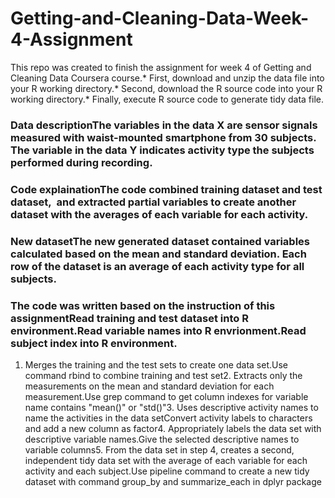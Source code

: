 # Getting-and-Cleaning-Data-Week-4-Assignment
This repo was created to finish the assignment for week 4 of Getting and Cleaning Data Coursera course.* First, download and unzip the data file into your R working directory.* Second, download the R source code into your R working directory.* Finally, execute R source code to generate tidy data file.
### Data descriptionThe variables in the data X are sensor signals measured with waist-mounted smartphone from 30 subjects. The variable in the data Y indicates activity type the subjects performed during recording.
### Code explainationThe code combined training dataset and test dataset,  and extracted partial variables to create another dataset with the averages of each variable for each activity.
### New datasetThe new generated dataset contained variables calculated based on the mean and standard deviation. Each row of the dataset is an average of each activity type for all subjects.
### The code was written based on the instruction of this assignmentRead training and test dataset into R environment.Read variable names into R envrionment.Read subject index into R environment.
1. Merges the training and the test sets to create one data set.Use command rbind to combine training and test set2. Extracts only the measurements on the mean and standard deviation for each measurement.Use grep command to get column indexes for variable name contains "mean()" or "std()"3. Uses descriptive activity names to name the activities in the data setConvert activity labels to characters and add a new column as factor4. Appropriately labels the data set with descriptive variable names.Give the selected descriptive names to variable columns5. From the data set in step 4, creates a second, independent tidy data set with the average of each variable for each activity and each subject.Use pipeline command to create a new tidy dataset with command group_by and summarize_each in dplyr package
